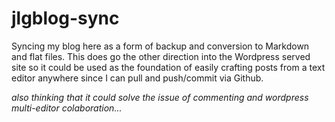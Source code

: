 # jlgblog-sync
Syncing my blog here as a form of backup and conversion to Markdown and flat files. This does go the other direction into the  Wordpress served site so it could be used as the foundation of easily crafting posts from a text editor anywhere since I can pull and push/commit via Github. 

*also thinking that it could solve the issue of commenting and wordpress multi-editor colaboration...*
